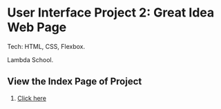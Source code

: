 # User Interface Project 2: Great Idea Web Page
Tech: HTML, CSS, Flexbox. 

Lambda School. 

## View the Index Page of Project
1. <a href="https://davidaceves.github.io/UI-III-Flexbox/index.html">Click here</a>

